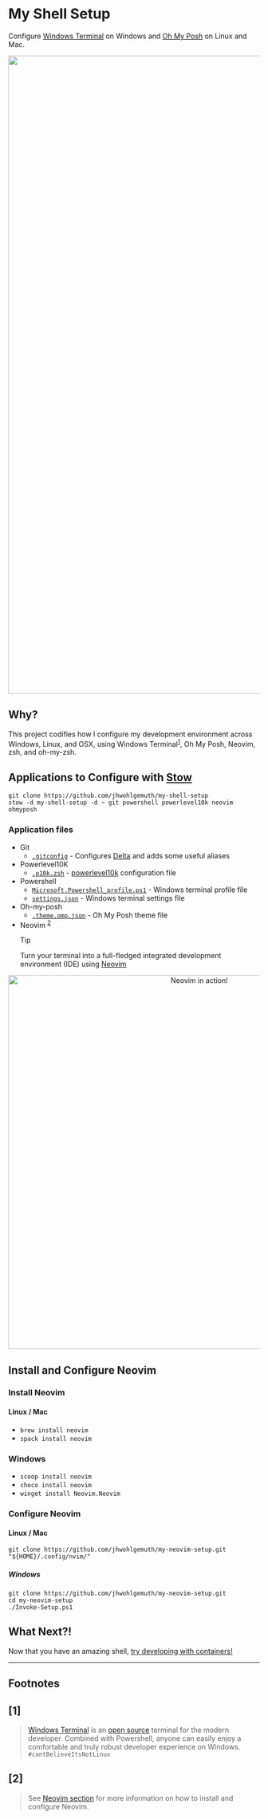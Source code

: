My Shell Setup
==============
Configure [Windows Terminal](https://www.microsoft.com/store/productId/9N0DX20HK701) on Windows and [Oh My Posh](https://ohmyposh.dev/) on Linux and Mac.

<div align="center">
    <a href="#"><img alt="Windows Terminal in action!" src="http://www.jasonwohlgemuth.com/env/images/env_terminal_demo.gif" alt="So pretty!" width="1280"/></a>
</div>

Why?
----
This project codifies how I configure my development environment across Windows, Linux, and OSX, using Windows Terminal<sup>[1](#1)</sup>, Oh My Posh, Neovim, zsh, and oh-my-zsh.

Applications to Configure with [Stow](https://www.gnu.org/software/stow/)
-----------------------------------
```shell
git clone https://github.com/jhwohlgemuth/my-shell-setup
stow -d my-shell-setup -d ~ git powershell powerlevel10k neovim ohmyposh
```
### Application files
- Git
  - [`.gitconfig`](./git/.gitconfig) - Configures [Delta](https://github.com/dandavison/delta) and adds some useful aliases
- Powerlevel10K
  - [`.p10k.zsh`](./powerlevel10k/.p10k.zsh) - [powerlevel10k](https://github.com/romkatv/powerlevel10k) configuration file
- Powershell
  - [`Microsoft.Powershell_profile.ps1`](./powershell/.config/powershell/Microsoft.Powershell_profile.ps1) - Windows terminal profile file
  - [`settings.json`](./public/settings.json) - Windows terminal settings file
- Oh-my-posh
  - [`.theme.omp.json`](./ohmyposh/.theme.omp.json) - Oh My Posh theme file
- Neovim <sup>[2](#2)</sup>
    > [!TIP]
    > Turn your terminal into a full-fledged integrated development environment (IDE) using [Neovim](https://neovim.io/)

<div align="center">
    <a href="https://gyazo.com/57ccdc67266ee53eb6911a3a9b75be58"><img id="screenshot" alt="Neovim in action!" src="https://i.gyazo.com/57ccdc67266ee53eb6911a3a9b75be58.gif" width="750"/></a>
</div>

Install and Configure Neovim
----------------------------
### Install Neovim
#### Linux / Mac
- `brew install neovim`
- `spack install neovim`
### Windows
- `scoop install neovim`
- `choco install neovim`
- `winget install Neovim.Neovim`

### Configure Neovim
#### Linux / Mac
```shell
git clone https://github.com/jhwohlgemuth/my-neovim-setup.git "${HOME}/.config/nvim/"
```

##### Windows
```shell
git clone https://github.com/jhwohlgemuth/my-neovim-setup.git
cd my-neovim-setup
./Invoke-Setup.ps1
```


What Next?!
-----------
Now that you have an amazing shell, [try developing with containers!](https://github.com/jhwohlgemuth/env/tree/master/dev-with-containers)


-------------

**Footnotes**
-------------

[1]
---
> [Windows Terminal](https://www.microsoft.com/en-us/p/windows-terminal/9n0dx20hk701?activetab=pivot:overviewtab) is an [open source](https://github.com/microsoft/terminal) terminal for the modern developer. Combined with Powershell, anyone can easily enjoy a comfortable and truly robust developer experience on Windows. `#cantBelieveItsNotLinux`

[2]
---
> See [Neovim section](#install-and-configure-neovim) for more information on how to install and configure Neovim.

